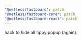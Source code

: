 ```yaml
---
"@netless/fastboard": patch
"@netless/fastboard-core": patch
"@netless/fastboard-react": patch
---
```


hack to hide all tippy popup (again).
